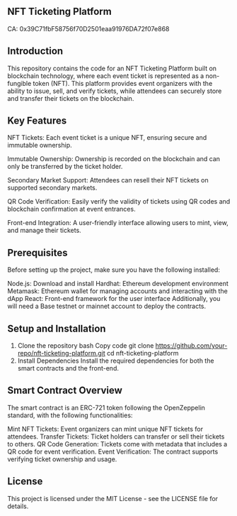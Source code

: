 ## NFT Ticketing Platform

CA: 0x39C71fbF58756f70D2501eaa91976DA72f07e868


## Introduction
This repository contains the code for an NFT Ticketing Platform built on blockchain technology, where each event ticket is represented as a non-fungible token (NFT). This platform provides event organizers with the ability to issue, sell, and verify tickets, while attendees can securely store and transfer their tickets on the blockchain.

## Key Features
NFT Tickets: Each event ticket is a unique NFT, ensuring secure and immutable ownership.

Immutable Ownership: Ownership is recorded on the blockchain and can only be transferred by the ticket holder.

Secondary Market Support: Attendees can resell their NFT tickets on supported secondary markets.

QR Code Verification: Easily verify the validity of tickets using QR codes and blockchain confirmation at event entrances.

Front-end Integration: A user-friendly interface allowing users to mint, view, and manage their tickets.

## Prerequisites
Before setting up the project, make sure you have the following installed:

Node.js: Download and install
Hardhat: Ethereum development environment
Metamask: Ethereum wallet for managing accounts and interacting with the dApp
React: Front-end framework for the user interface
Additionally, you will need a Base testnet or mainnet account to deploy the contracts.

## Setup and Installation
1. Clone the repository
bash
Copy code
git clone https://github.com/your-repo/nft-ticketing-platform.git
cd nft-ticketing-platform
2. Install Dependencies
Install the required dependencies for both the smart contracts and the front-end.

## Smart Contract Overview
The smart contract is an ERC-721 token following the OpenZeppelin standard, with the following functionalities:

Mint NFT Tickets: Event organizers can mint unique NFT tickets for attendees.
Transfer Tickets: Ticket holders can transfer or sell their tickets to others.
QR Code Generation: Tickets come with metadata that includes a QR code for event verification.
Event Verification: The contract supports verifying ticket ownership and usage.

## License
This project is licensed under the MIT License - see the LICENSE file for details.
